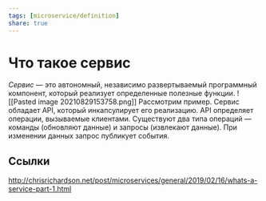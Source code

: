 ```yaml
---
tags: [microservice/definition]
share: true
---
```

# Что такое сервис
*Сервис* — это автономный, независимо развертываемый программный компонент, который реализует определенные полезные функции.
![[Pasted image 20210829153758.png]]
Рассмотрим пример. Сервис обладает API, который инкапсулирует его реализацию. API определяет операции, вызываемые клиентами. Существуют два типа операций — команды (обновляют данные) и запросы (извлекают данные). При изменении данных запрос публикует события.

## Ссылки
http://chrisrichardson.net/post/microservices/general/2019/02/16/whats-a-service-part-1.html
